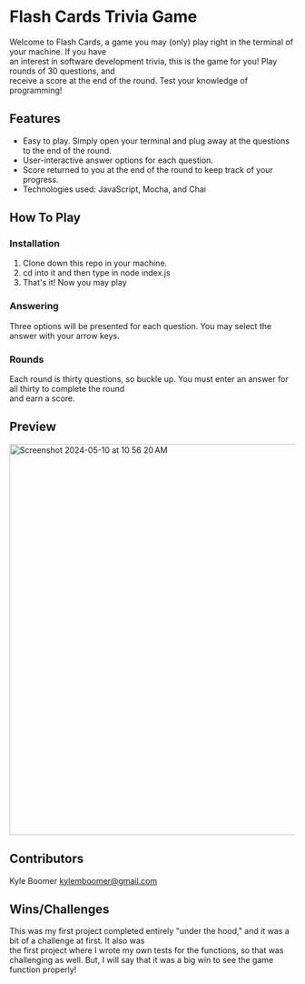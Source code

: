 # Flash Cards Trivia Game

Welcome to Flash Cards, a game you may (only) play right in the terminal of your machine. If you have  
an interest in software development trivia, this is the game for you! Play rounds of 30 questions, and  
receive a score at the end of the round. Test your knowledge of programming!

## Features
- Easy to play. Simply open your terminal and plug away at the questions to the end of the round.
- User-interactive answer options for each question. 
- Score returned to you at the end of the round to keep track of your progress.
- Technologies used: JavaScript, Mocha, and Chai

## How To Play
### Installation
1. Clone down this repo in your machine.
2. cd into it and then type in node index.js
3. That's it! Now you may play

### Answering
Three options will be presented for each question. You may select the answer with your arrow keys.

### Rounds
Each round is thirty questions, so buckle up. You must enter an answer for all thirty to complete the round  
and earn a score. 

## Preview

  <img width="688" alt="Screenshot 2024-05-10 at 10 56 20 AM" src="https://github.com/KyleMBoomer/flashcards/assets/156006806/f8ad4315-c421-438e-afac-bddf010e6cbc">

## Contributors
Kyle Boomer kylemboomer@gmail.com 

## Wins/Challenges

This was my first project completed entirely "under the hood," and it was a bit of a challenge at first. It also was  
the first project where I wrote my own tests for the functions, so that was challenging as well. 
But, I will say that it was a big win to see the game function properly!
